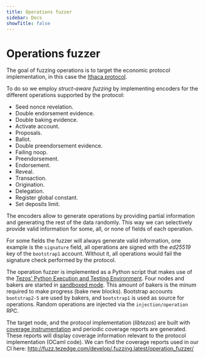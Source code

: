 ```yaml
---
title: Operations fuzzer
sidebar: Docs
showTitle: false
---
```


# Operations fuzzer

The goal of fuzzing operations is to target the economic protocol implementation, in this case the [Ithaca protocol](http://tezos.gitlab.io/ithaca/protocol_overview.html).

To do so we employ *struct-aware fuzzing* by implementing encoders for the different operations supported by the protocol:
- Seed nonce revelation.
- Double endorsement evidence.
- Double baking evidence.
- Activate account.
- Proposals.
- Ballot.
- Double preendorsement evidence.
- Failing noop.
- Preendorsement.
- Endorsement.
- Reveal.
- Transaction.
- Origination.
- Delegation.
- Register global constant.
- Set deposits limit.

The encoders allow to generate operations by providing partial information and generating the rest of the data randomly. This way we can selectively provide valid information for some, all, or none of fields of each operation.
                                                                                                                     
For some fields the fuzzer will always generate valid information, one example is the `signature` field, all operations are signed with the *ed25519* key of the `bootstrap1` account. Without it, all operations would fail the signature check performed by the protocol.

The operation fuzzer is implemented as a Python script that makes use of the [Tezos' Python Execution and Testing Environment](https://tezos.gitlab.io/developer/python_testing_framework.html). Four nodes and bakers are started in [sandboxed mode](https://tezos.gitlab.io/developer/python_testing_framework.html#a-simple-sandbox-scenario). This amount of bakers is the minum required to make progress (bake new blocks). Bootstrap accounts `bootstrap2-5` are used by bakers, and `bootstrap1` is used as source for operations. Random operations are injected via the `injection/operation` RPC.

The target node, and the protocol implementation (*libtezos*) are built with [coverage instrumentation](https://docs.tezedge.com/tezedge/coverage) and periodic coverage reports are generated. These reports will display coverage information relevant to the protocol implementation (OCaml code). We can find the coverage reports used in our CI here: http://fuzz.tezedge.com/develop/.fuzzing.latest/operation_fuzzer/

